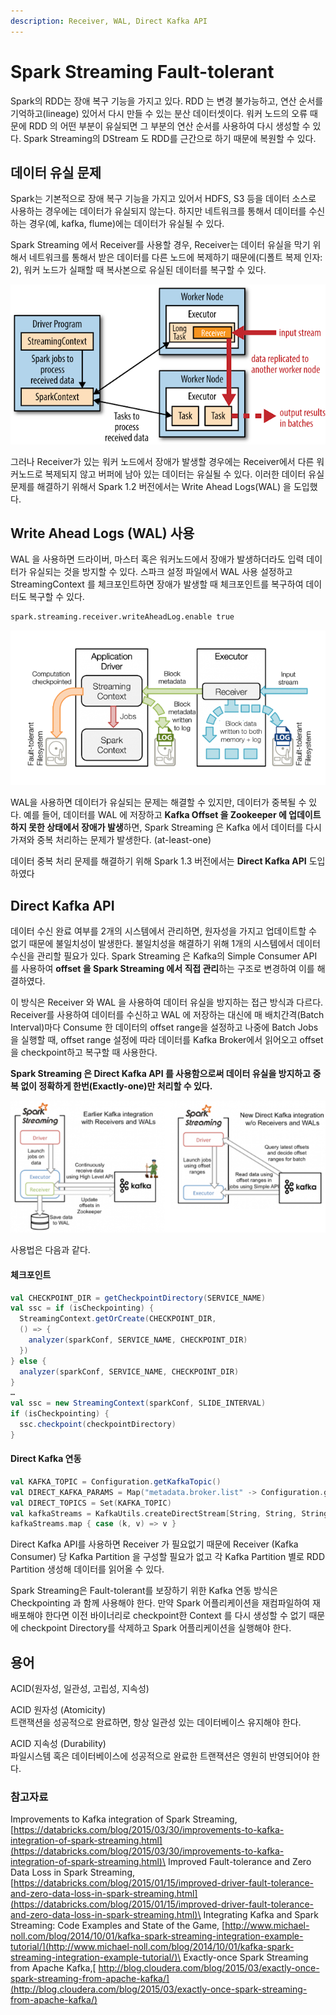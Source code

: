 ```yaml
---
description: Receiver, WAL, Direct Kafka API
---
```


# Spark Streaming Fault-tolerant

Spark의 RDD는 장애 복구 기능을 가지고 있다. RDD 는 변경 불가능하고, 연산 순서를 기억하고(lineage) 있어서 다시 만들 수 있는 분산 데이터셋이다. 워커 노드의 오류 때문에 RDD 의 어떤 부분이 유실되면 그 부분의 연산 순서를 사용하여 다시 생성할 수 있다. Spark Streaming의 DStream 도 RDD를 근간으로 하기 때문에 복원할 수 있다.

## 데이터 유실 문제

Spark는 기본적으로 장애 복구 기능을 가지고 있어서 HDFS, S3 등을 데이터 소스로 사용하는 경우에는 데이터가 유실되지 않는다. 하지만 네트워크를 통해서 데이터를 수신하는 경우(예, kafka, flume)에는 데이터가 유실될 수 있다.

Spark Streaming 에서 Receiver를 사용할 경우, Receiver는 데이터 유실을 막기 위해서 네트워크를 통해서 받은 데이터를 다른 노드에 복제하기 때문에(디폴트 복제 인자: 2), 워커 노드가 실패할 때 복사본으로 유실된 데이터를 복구할 수 있다.

![](../.gitbook/assets/spark/spark_streaming_receiver.jpg)

그러나 Receiver가 있는 워커 노드에서 장애가 발생할 경우에는 Receiver에서 다른 워커노드로 복제되지 않고 버퍼에 남아 있는 데이터는 유실될 수 있다. 이러한 데이터 유실 문제를 해결하기 위해서 Spark 1.2 버전에서는 Write Ahead Logs(WAL) 을 도입했다.

## Write Ahead Logs (WAL) 사용

WAL 을 사용하면 드라이버, 마스터 혹은 워커노드에서 장애가 발생하더라도 입력 데이터가 유실되는 것을 방지할 수 있다. 스파크 설정 파일에서 WAL 사용 설정하고 StreamingContext 를 체크포인트하면 장애가 발생할 때 체크포인트를 복구하여 데이터도 복구할 수 있다.

```bash
spark.streaming.receiver.writeAheadLog.enable true
```

![](../.gitbook/assets/spark/spark_streaming_wal.jpg)

WAL을 사용하면 데이터가 유실되는 문제는 해결할 수 있지만, 데이터가 중복될 수 있다. 예를 들어, 데이터를 WAL 에 저장하고 **Kafka Offset 을 Zookeeper 에 업데이트하지 못한 상태에서 장애가 발생**하면, Spark Streaming 은 Kafka 에서 데이터를 다시 가져와 중복 처리하는 문제가 발생한다. (at-least-one)

데이터 중복 처리 문제를 해결하기 위해 Spark 1.3 버전에서는 **Direct Kafka API** 도입하였다

## Direct Kafka API

데이터 수신 완료 여부를 2개의 시스템에서 관리하면, 원자성을 가지고 업데이트할 수 없기 때문에 불일치성이 발생한다. 불일치성을 해결하기 위해 1개의 시스템에서 데이터 수신을 관리할 필요가 있다. Spark Streaming 은 Kafka의 Simple Consumer API 를 사용하여 **offset 을 Spark Streaming 에서 직접 관리**하는 구조로 변경하여 이를 해결하였다.

이 방식은 Receiver 와 WAL 을 사용하여 데이터 유실을 방지하는 접근 방식과 다르다. Receiver를 사용하여 데이터를 수신하고 WAL 에 저장하는 대신에 매 배치간격(Batch Interval)마다 Consume 한 데이터의 offset range을 설정하고 나중에 Batch Jobs을 실행할 때, offset range 설정에 따라 데이터를 Kafka Broker에서 읽어오고 offset을 checkpoint하고 복구할 때 사용한다.

**Spark Streaming 은 Direct Kafka API 를 사용함으로써 데이터 유실을 방지하고 중복 없이 정확하게 한번(Exactly-one)만 처리할 수 있다.**

![](../.gitbook/assets/spark/spark_streaming_direct_kafka.jpg)

사용법은 다음과 같다.

#### **체크포인트**

```scala
val CHECKPOINT_DIR = getCheckpointDirectory(SERVICE_NAME)
val ssc = if (isCheckpointing) {
  StreamingContext.getOrCreate(CHECKPOINT_DIR,
  () => {
    analyzer(sparkConf, SERVICE_NAME, CHECKPOINT_DIR)
  })
} else {
  analyzer(sparkConf, SERVICE_NAME, CHECKPOINT_DIR)
}
…
val ssc = new StreamingContext(sparkConf, SLIDE_INTERVAL)
if (isCheckpointing) {
  ssc.checkpoint(checkpointDirectory)
}
```

#### **Direct Kafka 연동**

```scala
val KAFKA_TOPIC = Configuration.getKafkaTopic()
val DIRECT_KAFKA_PARAMS = Map("metadata.broker.list" -> Configuration.getKafkaBrokerList)
val DIRECT_TOPICS = Set(KAFKA_TOPIC)
val kafkaStreams = KafkaUtils.createDirectStream[String, String, StringDecoder, StringDecoder](ssc, DIRECT_KAFKA_PARAMS, DIRECT_TOPICS)
kafkaStreams.map { case (k, v) => v }
```

Direct Kafka API를 사용하면 Receiver 가 필요없기 때문에 Receiver (Kafka Consumer) 당 Kafka Partition 을 구성할 필요가 없고 각 Kafka Partition 별로 RDD Partition 생성해 데이터를 읽어올 수 있다.

Spark Streaming은 Fault-tolerant를 보장하기 위한 Kafka 연동 방식은 Checkpointing 과 함께 사용해야 한다. 만약 Spark 어플리케이션을 재컴파일하여 재배포해야 한다면 이전 바이너리로 checkpoint한 Context 를 다시 생성할 수 없기 때문에 checkpoint Directory를 삭제하고 Spark 어플리케이션을 실행해야 한다.

## 용어

ACID(원자성, 일관성, 고립성, 지속성)

ACID 원자성 (Atomicity)\
트랜잭션을 성공적으로 완료하면, 항상 일관성 있는 데이터베이스 유지해야 한다.

ACID 지속성 (Durability)\
파일시스템 혹은 데이터베이스에 성공적으로 완료한 트랜잭션은 영원히 반영되어야 한다.

### 참고자료

Improvements to Kafka integration of Spark Streaming, [https://databricks.com/blog/2015/03/30/improvements-to-kafka-integration-of-spark-streaming.html](https://databricks.com/blog/2015/03/30/improvements-to-kafka-integration-of-spark-streaming.html)\
Improved Fault-tolerance and Zero Data Loss in Spark Streaming, [https://databricks.com/blog/2015/01/15/improved-driver-fault-tolerance-and-zero-data-loss-in-spark-streaming.html](https://databricks.com/blog/2015/01/15/improved-driver-fault-tolerance-and-zero-data-loss-in-spark-streaming.html)\
Integrating Kafka and Spark Streaming: Code Examples and State of the Game, [http://www.michael-noll.com/blog/2014/10/01/kafka-spark-streaming-integration-example-tutorial/](http://www.michael-noll.com/blog/2014/10/01/kafka-spark-streaming-integration-example-tutorial/)\
Exactly-once Spark Streaming from Apache Kafka,[ http://blog.cloudera.com/blog/2015/03/exactly-once-spark-streaming-from-apache-kafka/](http://blog.cloudera.com/blog/2015/03/exactly-once-spark-streaming-from-apache-kafka/)

